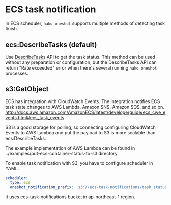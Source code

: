 # ECS task notification
In ECS scheduler, `hako oneshot` supports multiple methods of detecting task finish.

## ecs:DescribeTasks (default)
Use [DescribeTasks](http://docs.aws.amazon.com/AmazonECS/latest/APIReference/API_DescribeTasks.html) API to get the task status.
This method can be used without any preparation or configuration, but the DescribeTasks API can return "Rate exceeded" error when there's several running `hako oneshot` processes.

## s3:GetObject
ECS has integration with CloudWatch Events. The integration notifies ECS task state changes to AWS Lambda, Amaxon SNS, Amazon SQS, and so on.
http://docs.aws.amazon.com/AmazonECS/latest/developerguide/ecs_cwe_events.html#ecs_task_events

S3 is a good storage for polling, so connecting configuring CloudWatch Events to AWS Lambda and put the payload to S3 is more scalable than ecs:DescribeTasks.

The example implementation of AWS Lambda can be found in ../examples/put-ecs-container-status-to-s3 directory.

To enable task notification with S3, you have to configure scheduler in YAML.

```yaml
scheduler:
  type: ecs
  oneshot_notification_prefix: 's3://ecs-task-notifications/task_statuses?region=ap-northeast-1'
```

It uses ecs-task-notifications bucket in ap-northeast-1 region.
